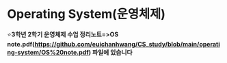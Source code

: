 # Operating System(운영체제)  
⭐️**3학년 2학기 운영체제 수업 정리노트=>OS note.pdf(https://github.com/euichanhwang/CS_study/blob/main/operating-system/OS%20note.pdf) 파일에 있습니다**